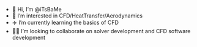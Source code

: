 - 👋 Hi, I’m @iTsBaMe
- 👀 I’m interested in CFD/HeatTransfer/Aerodynamics 
- ✈️ I’m currently learning the basics of CFD
- 👨‍🚀 I’m looking to collaborate on solver development and CFD software development


 
